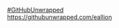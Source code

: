 <p><a href="https://e5n.cc/tags/GitHubUnwrapped" class="mention hashtag" rel="tag">#<span>GitHubUnwrapped</span></a><br /><a href="https://githubunwrapped.com/eallion" target="_blank" rel="nofollow noopener" translate="no"><span class="invisible">https://</span><span class="">githubunwrapped.com/eallion</span><span class="invisible"></span></a></p>